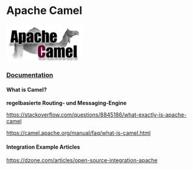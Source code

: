 # Apache Camel
<img src="img_camel_logo.png" alt="drawing" width="200"/>

### [Documentation](https://camel.apache.org/docs/)
#### What is Camel?
**regelbasierte Routing- und Messaging-Engine**

https://stackoverflow.com/questions/8845186/what-exactly-is-apache-camel

https://camel.apache.org/manual/faq/what-is-camel.html

#### Integration Example Articles
https://dzone.com/articles/open-source-integration-apache